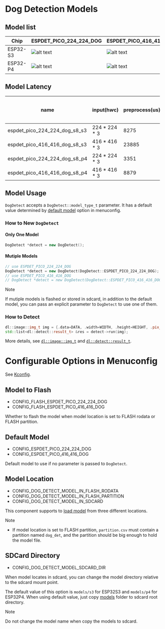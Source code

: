 # Dog Detection Models

## Model list
[supported]: https://img.shields.io/badge/-supported-green "supported"
[no support]: https://img.shields.io/badge/-no_support-red "no support"

| Chip     | ESPDET_PICO_224_224_DOG | ESPDET_PICO_416_416_DOG | 
|----------|-------------------------|-------------------------|
| ESP32-S3 | ![alt text][supported]  | ![alt text][supported]  | 
| ESP32-P4 | ![alt text][supported]  | ![alt text][supported]  | 

## Model Latency

| name                          | input(h*w*c)  | preprocess(us) | model(us) | postprocess(us) | mAP50-95 on COCO2017 dog |
|-------------------------------|---------------|----------------|-----------|-----------------|--------------------------|
| espdet_pico_224_224_dog_s8_s3 | 224 * 224 * 3 | 8275           | 124511    | 665             | 0.519                    | 
| espdet_pico_416_416_dog_s8_s3 | 416 * 416 * 3 | 23885          | 431570    | 1254            | 0.605                    |  
| espdet_pico_224_224_dog_s8_p4 | 224 * 224 * 3 | 3351           | 50557     | 334             | 0.528                    |
| espdet_pico_416_416_dog_s8_p4 | 416 * 416 * 3 | 8879           | 197206    | 635             | 0.611                    |

## Model Usage

``DogDetect`` accepts a ``DogDetect::model_type_t`` parameter. It has a default value determined by [default model](#default-model) option in menuconfig.

### How to New `DogDetect`

#### Only One Model

```cpp
DogDetect *detect = new DogDetect();
```

#### Mutiple Models

```cpp
// use ESPDET_PICO_224_224_DOG
DogDetect *detect = new DogDetect(DogDetect::ESPDET_PICO_224_224_DOG);
// use ESPDET_PICO_416_416_DOG
// DogDetect *detect = new DogDetect(DogDetect::ESPDET_PICO_416_416_DOG);
```
> [!NOTE] 
> If mutiple models is flashed or stored in sdcard, in addition to the default model, you can pass an explicit parameter to ``DogDetect`` to use one of them.

### How to Detect

```cpp
dl::image::img_t img = {.data=DATA, .width=WIDTH, .height=HEIGHT, .pix_type=PIX_TYPE};
std::list<dl::detect::result_t> &res = detect->run(img);
```

More details, see [`dl::image::img_t`](https://github.com/espressif/esp-dl/blob/master/esp-dl/vision/image/dl_image_define.hpp) and [`dl::detect::result_t`](https://github.com/espressif/esp-dl/blob/master/esp-dl/vision/detect/dl_detect_define.hpp).

# Configurable Options in Menuconfig

See [Kconfig](Kconfig).

## Model to Flash

- CONFIG_FLASH_ESPDET_PICO_224_224_DOG
- CONFIG_FLASH_ESPDET_PICO_416_416_DOG

Whether to flash the model when model location is set to FLASH rodata or FLASH partition.

## Default Model

- CONFIG_ESPDET_PICO_224_224_DOG
- CONFIG_ESPDET_PICO_416_416_DOG

Default model to use if no parameter is passed to ``DogDetect``.

## Model Location

- CONFIG_DOG_DETECT_MODEL_IN_FLASH_RODATA
- CONFIG_DOG_DETECT_MODEL_IN_FLASH_PARTITION
- CONFIG_DOG_DETECT_MODEL_IN_SDCARD

This component supports to [load model](https://docs.espressif.com/projects/esp-dl/en/latest/tutorials/how_to_load_test_profile_model.html) from three different locations.

> [!NOTE]
> - If model location is set to FLASH partition, `partition.csv` must contain a partition named `dog_det`, and the partition should be big enough to hold the model file.

## SDCard Directory

- CONFIG_DOG_DETECT_MODEL_SDCARD_DIR

When model locates in sdcard, you can change the model directory relative to the sdcard mount point.   

The default value of this option is `models/s3` for ESP32S3 and `models/p4` for ESP32P4. 
When using default value, just copy [models](models) folder to sdcard root directory.

> [!NOTE] 
> Do not change the model name when copy the models to sdcard.